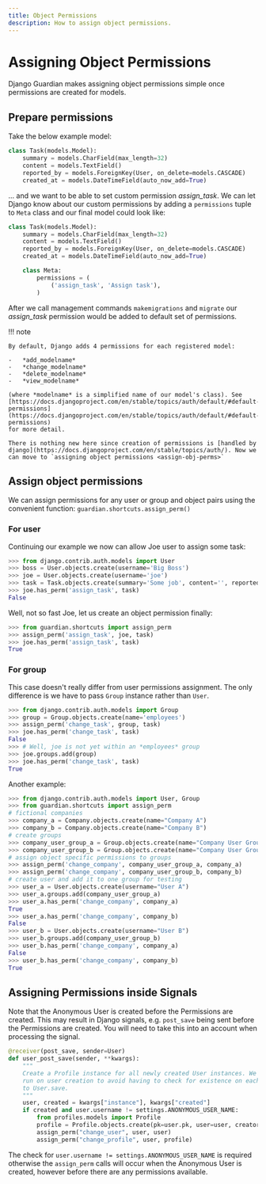 ```yaml
---
title: Object Permissions
description: How to assign object permissions.
---
```


# Assigning Object Permissions 

Django Guardian makes assigning object permissions simple once permissions are created for models.

## Prepare permissions

Take the below example model:

``` python
class Task(models.Model):
    summary = models.CharField(max_length=32)
    content = models.TextField()
    reported_by = models.ForeignKey(User, on_delete=models.CASCADE)
    created_at = models.DateTimeField(auto_now_add=True)
```

... and we want to be able to set custom permission *assign_task*.
We can let Django know about our custom permissions by adding a `permissions` 
tuple to `Meta` class and our final model could look like:

``` python
class Task(models.Model):
    summary = models.CharField(max_length=32)
    content = models.TextField()
    reported_by = models.ForeignKey(User, on_delete=models.CASCADE)
    created_at = models.DateTimeField(auto_now_add=True)

    class Meta:
        permissions = (
            ('assign_task', 'Assign task'),
        )
```

After we call management commands `makemigrations` and `migrate` our
*assign_task* permission would be added to default set of permissions.

!!! note

    By default, Django adds 4 permissions for each registered model:

    -   *add_modelname*
    -   *change_modelname*
    -   *delete_modelname*
    -   *view_modelname*

    (where *modelname* is a simplified name of our model's class). See
    [https://docs.djangoproject.com/en/stable/topics/auth/default/#default-permissions](https://docs.djangoproject.com/en/stable/topics/auth/default/#default-permissions)
    for more detail.

    There is nothing new here since creation of permissions is [handled by
    django](https://docs.djangoproject.com/en/stable/topics/auth/). Now we
    can move to `assigning object permissions <assign-obj-perms>`

## Assign object permissions 

We can assign permissions for any user or group and object pairs
using the convenient function: `guardian.shortcuts.assign_perm()`

### For user

Continuing our example we now can allow Joe user to assign some task:

``` python
>>> from django.contrib.auth.models import User
>>> boss = User.objects.create(username='Big Boss')
>>> joe = User.objects.create(username='joe')
>>> task = Task.objects.create(summary='Some job', content='', reported_by=boss)
>>> joe.has_perm('assign_task', task)
False
```

Well, not so fast Joe, let us create an object permission finally:

``` python
>>> from guardian.shortcuts import assign_perm
>>> assign_perm('assign_task', joe, task)
>>> joe.has_perm('assign_task', task)
True
```

### For group

This case doesn't really differ from user permissions assignment. 
The only difference is we have to pass `Group` instance rather than `User`.

``` python
>>> from django.contrib.auth.models import Group
>>> group = Group.objects.create(name='employees')
>>> assign_perm('change_task', group, task)
>>> joe.has_perm('change_task', task)
False
>>> # Well, joe is not yet within an *employees* group
>>> joe.groups.add(group)
>>> joe.has_perm('change_task', task)
True
```

Another example:

``` python
>>> from django.contrib.auth.models import User, Group
>>> from guardian.shortcuts import assign_perm
# fictional companies
>>> company_a = Company.objects.create(name="Company A")
>>> company_b = Company.objects.create(name="Company B")
# create groups
>>> company_user_group_a = Group.objects.create(name="Company User Group A")
>>> company_user_group_b = Group.objects.create(name="Company User Group B")
# assign object specific permissions to groups
>>> assign_perm('change_company', company_user_group_a, company_a)
>>> assign_perm('change_company', company_user_group_b, company_b)
# create user and add it to one group for testing
>>> user_a = User.objects.create(username="User A")
>>> user_a.groups.add(company_user_group_a)
>>> user_a.has_perm('change_company', company_a)
True
>>> user_a.has_perm('change_company', company_b)
False
>>> user_b = User.objects.create(username="User B")
>>> user_b.groups.add(company_user_group_b)
>>> user_b.has_perm('change_company', company_a)
False
>>> user_b.has_perm('change_company', company_b)
True
```

## Assigning Permissions inside Signals

Note that the Anonymous User is created before the Permissions are
created. This may result in Django signals, e.g. `post_save` being sent
before the Permissions are created. You will need to take this into an
account when processing the signal.

``` python
@receiver(post_save, sender=User)
def user_post_save(sender, **kwargs):
    """
    Create a Profile instance for all newly created User instances. We only
    run on user creation to avoid having to check for existence on each call
    to User.save.
    """
    user, created = kwargs["instance"], kwargs["created"]
    if created and user.username != settings.ANONYMOUS_USER_NAME:
        from profiles.models import Profile
        profile = Profile.objects.create(pk=user.pk, user=user, creator=user)
        assign_perm("change_user", user, user)
        assign_perm("change_profile", user, profile)
```

The check for `user.username != settings.ANONYMOUS_USER_NAME` is
required otherwise the `assign_perm` calls will occur when the Anonymous
User is created, however before there are any permissions available.
